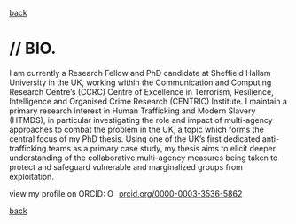
[back](./)

# // BIO. 

I am currently a Research Fellow and PhD candidate at Sheffield Hallam University in the UK, working within the Communication and Computing Research Centre’s (CCRC) Centre of Excellence in Terrorism, Resilience, Intelligence and Organised Crime Research (CENTRIC) Institute. I maintain a primary research interest in Human Trafficking and Modern Slavery (HTMDS), in particular investigating the role and impact of multi-agency approaches to combat the problem in the UK, a topic which forms the central focus of my PhD thesis. Using one of the UK’s first dedicated anti-trafficking teams as a primary case study, my thesis aims to elicit deeper understanding of the collaborative multi-agency measures being taken to protect and safeguard vulnerable and marginalized groups from exploitation. 

view my profile on ORCID: 
<a href="https://orcid.org/0000-0003-3536-5862" target="orcid.widget" rel="noopener noreferrer" style="vertical-align:top;"><img src="https://orcid.org/sites/default/files/images/orcid_16x16.png" style="width:1em;margin-right:.5em;" alt="ORCID iD icon">orcid.org/0000-0003-3536-5862</a>

[back](./)
